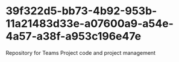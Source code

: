 # 39f322d5-bb73-4b92-953b-11a21483d33e-a07600a9-a54e-4a57-a38f-a953c196e47e
Repository for Teams Project code and project management
